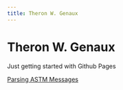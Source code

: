```yaml
---
title: Theron W. Genaux
---
```


# Theron W. Genaux

Just getting started with Github Pages

[Parsing ASTM Messages](https://github.com/twgenaux/tgenaux-ASTM-LIS) 

